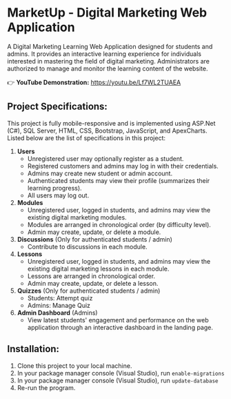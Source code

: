 # MarketUp - Digital Marketing Web Application
A Digital Marketing Learning Web Application designed for students and admins. It provides an interactive learning experience for individuals interested in mastering the field of digital marketing. Administrators are authorized to manage and monitor the learning content of the website. 

👉 **YouTube Demonstration:** https://youtu.be/Lf7WL2TUAEA

## Project Specifications:
This project is fully mobile-responsive and is implemented using ASP.Net (C#), SQL Server, HTML, CSS, Bootstrap, JavaScript, and ApexCharts. Listed below are the list of specifications in this project:

1. **Users**
    - Unregistered user may optionally register as a student.
    - Registered customers and admins may log in with their credentials.
    - Admins may create new student or admin account.
    - Authenticated students may view their profile (summarizes their learning progress).
    - All users may log out.
2. **Modules**
    - Unregistered user, logged in students, and admins may view the existing digital marketing modules.
    - Modules are arranged in chronological order (by difficulty level).
    - Admin may create, update, or delete a module.
3. **Discussions** (Only for authenticated students / admin)
    - Contribute to discussions in each module.
4. **Lessons**
    - Unregistered user, logged in students, and admins may view the existing digital marketing lessons in each module.
    - Lessons are arranged in chronological order.
    - Admin may create, update, or delete a lesson.
5. **Quizzes** (Only for authenticated students / admin)
    - Students: Attempt quiz
    - Admins: Manage Quiz
6. **Admin Dashboard** (Admins)
    - View latest students' engagement and performance on the web application through an interactive dashboard in the landing page.

## Installation:
1. Clone this project to your local machine.
2. In your package manager console (Visual Studio), run `enable-migrations`
3. In your package manager console (Visual Studio), run `update-database`
4. Re-run the program.
